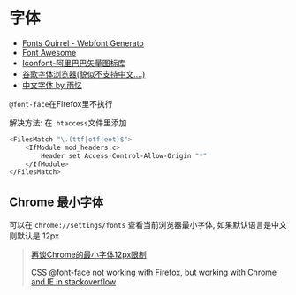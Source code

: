 
# 字体

* [Fonts Quirrel - Webfont Generato](http://www.fontsquirrel.com/tools/webfont-generator)
* [Font Awesome](http://fortawesome.github.io/Font-Awesome/)
* [Iconfont-阿里巴巴矢量图标库](http://iconfont.cn/)
* [谷歌字体浏览器(貌似不支持中文....)](https://fonts.google.com/?category=Monospace)
* [中文字体 by 雨忆](http://hxgdzyuyi.github.io/blog/chinese-subset.html)

`@font-face`在Firefox里不执行

解决方法: 在`.htaccess`文件里添加

```bash
<FilesMatch "\.(ttf|otf|eot)$">
    <IfModule mod_headers.c>
        Header set Access-Control-Allow-Origin "*"
    </IfModule>
</FilesMatch>
```

## Chrome 最小字体

可以在 `chrome://settings/fonts` 查看当前浏览器最小字体, 如果默认语言是中文则默认是 12px

> [再谈Chrome的最小字体12px限制](https://www.yuque.com/docs/share/10f0516f-e58f-442c-81d7-b0ad544aec21)
>
> [CSS @font-face not working with Firefox, but working with Chrome and IE in stackoverflow](http://stackoverflow.com/questions/2856502/css-font-face-not-working-with-firefox-but-working-with-chrome-and-ie)
